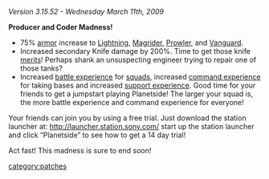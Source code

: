_Version 3.15.52 - Wednesday March 11th, 2009_

<b>Producer and Coder Madness!</b>

- 75% [armor](/Vehicle_Armor "wikilink") increase to
  [Lightning](/Lightning "wikilink"), [Magrider](/Magrider "wikilink"),
  [Prowler](/Prowler "wikilink"), and [Vanguard](/Vanguard "wikilink").
- Increased secondary Knife damage by 200%. Time to get those knife
  [merits](/merit "wikilink")! Perhaps shank an unsuspecting engineer
  trying to repair one of those tanks?
- Increased [battle experience](/BEP "wikilink") for
  [squads](/squads "wikilink"), increased [command
  experience](/Command_Experience_Points "wikilink") for taking bases
  and increased [support
  experience](/Support_Experience_Points "wikilink"). Good time for
  your friends to get a jumpstart playing Planetside! The larger your
  squad is, the more battle experience and command experience for
  everyone!

Your friends can join you by using a free trial. Just download the
station launcher at: <http://launcher.station.sony.com/> start up the
station launcher and click “Planetside” to see how to get a 14 day
trial!

Act fast! This madness is sure to end soon!

[category:patches](/category:patches "wikilink")
